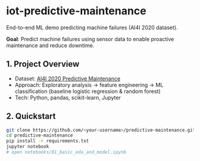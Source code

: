 # iot-predictive-maintenance
End-to-end ML demo predicting machine failures (AI4I 2020 dataset).

**Goal**: Predict machine failures using sensor data to enable proactive maintenance and reduce downtime.

## 1. Project Overview
- Dataset: [AI4I 2020 Predictive Maintenance](https://archive.ics.uci.edu/dataset/601/ai4i+2020+predictive+maintenance)
- Approach: Exploratory analysis → feature engineering → ML classification (baseline logistic regression & random forest)
- Tech: Python, pandas, scikit-learn, Jupyter

## 2. Quickstart
```bash
git clone https://github.com/<your-username>/predictive-maintenance.git
cd predictive-maintenance
pip install -r requirements.txt
jupyter notebook
# open notebooks/01_basic_eda_and_model.ipynb
